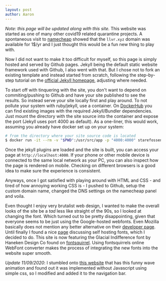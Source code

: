 ```yaml
---
layout: post
author: Aaron
---
```


*Note: this page will be updated along with this site.*
This website was started as one of many other covid19 related quarantine projects. A spontaneous visit to <a href="https://www.namecheap.com">namecheap</a> showed that the `llvr.xyz` domain was available for 1$/yr and I just thought this would be a fun new thing to play with.

Now I did not want to make it too difficult for myself, so this page is simply hosted and served by Github pages. Jekyll being the default static website framework used with Github, I also went with that. But I chose not to fork an existing template and instead started from scratch, following the step-by-step tutorial on the <a href="https://jekyllrb.com/docs/step-by-step/01-setup/">official Jekyll homepage</a>, adjusting where needed.

To start off with tinquering with the site, you don't want to depend on commiting/pushing to Github and have your site published to see the results. So instead serve your site locally first and play around. To not pollute your system with ruby/jekyll, use a container. On <a href="https://hub.docker.com/u/jekyll">DockerHub</a> you can find existing images with the required Jekyll/Bundler dependencies. Just mount the directory with the site source into the container and expose the port (Jekyll uses port 4000 as default). As a one-liner, this would work, assuming you already have docker set up on your system:

```bash
# from the directory where your site source code is located
$ docker run -it --rm -v "$PWD":/usr/src/app -p "4000:4000" starefossen/github-pages 
```

Once the jekyll plugins are loaded and the site is built, you can access your page at `http://localhost:4000`. If your phone or other mobile device is connected to the same local network as your PC, you can also inspect how the page is rendered on mobile. Checking on different browsers is a good idea to make sure the experience is consistent.

Anyways, once I got satisfied with playing around with HTML and CSS - and tired of how annoying working CSS is - I pushed to Github, setup the custom domain name, changed the DNS settings on the namecheap panel and voila.

Even thought I enjoy very brutalist web design, I wanted to make the overall looks of the site be a *tad* less like straight of the 90s, so I looked at changing the font. Which turned out to be pretty disappointing, given that everyone seems to be just using the Google-hosted webfonts. Even Mozilla basically does not mention any better alternative on their <a href="https://developer.mozilla.org/en-US/docs/Learn/CSS/Styling_text/Web_fonts">developer page</a>. Until finally I found a nice <a href="https://www.tunetheweb.com/blog/should-you-self-host-google-fonts/">page</a> discussing self hosting fonts, which I decided to do. This site is now featuring the Glacial Indifference font by Haneken Design Co found on <a href="https://www.fontsquirrel.com/fonts/glacial-indifference">fontsquirrel</a>. Using fontsquirrels online WebFont converter makes the process of integrating the new fonts into the website super smooth.

*Update 11/09/2020*: I stumbled onto [this website](https://tomgamon.com/) that has this funny wave animation and found out it was implemented without Javascript using simple css, so I modified and added it to the navigation bar.
